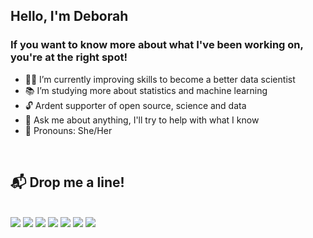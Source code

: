 <h2> Hello, I'm Deborah </h2>

<h3> If you want to know more about what I've been working on, you're at the right spot!</h3>

- 👩‍💻 I’m currently improving skills to become a better data scientist
- 📚 I’m studying more about statistics and machine learning
- 🔓 Ardent supporter of open source, science and data
- 💬 Ask me about anything, I'll try to help with what I know 
- 🙋 Pronouns: She/Her

<br>

 
## 📬 Drop me a line! </h2>
<br>
<div>
  <a href ="mailto:dsc8021@gmail.com"><img src="https://img.shields.io/badge/Gmail-D14836?style=for-the-badge&logo=&logoColor=white" target="_blank"></a>
  <a href="https://www.linkedin.com/in/dehscardoso" target="_blank"><img src="https://img.shields.io/badge/-LinkedIn-%230077B5?style=for-the-badge&logo=&logoColor=white" target="_blank"></a> 
  <a href="https://www.credly.com/users/dehscardoso"><img src="https://img.shields.io/badge/Credly-FF6F00?style=for-the-badge&logo=&logoColor=white" target="_blank"></a> 
  <a href="https://www.cloudskillsboost.google/public_profiles/8e3f4545-d557-4510-baa6-5f9434b1f8eb"><img src="https://img.shields.io/badge/Qwiklabs-ffca28?style=for-the-badge&logo=&logoColor=black" target"_blank"></a>
  <a href="https://www.skoob.com.br/usuario/7052370" target="_blank"><img src="https://img.shields.io/badge/Skoob-%23039BE5.svg?&style=for-the-badge&logo=&logoColor=white" target="_blank"></a>
  <a href="https://drive.google.com/file/d/1MYor9w3EDdE7hGUZqvzvDmoS5CpwOZuf/view?usp=sharing" target="_blank"><img src="https://img.shields.io/badge/Resumé-%23ffffff.svg?style=for-the-badge&logo=&logoColor=151515)" target="_blank"></a>
  <a href="https://drive.google.com/file/d/1pVDyy0tvOv6uE7gl03-fPSh1IApLtFkT/view?usp=sharing" target="_blank"><img src="https://img.shields.io/badge/Currículo-%234B275F.svg?style=for-the-badge&logo=&logoColor=white" target="_blank"></a>

</div>



